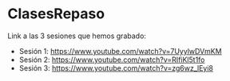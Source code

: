 # ClasesRepaso

Link a las 3 sesiones que hemos grabado:
  - Sesión 1: https://www.youtube.com/watch?v=7UyylwDVmKM
  - Sesión 2: https://www.youtube.com/watch?v=RIfiKl5t1fo
  - Sesión 3: https://www.youtube.com/watch?v=zg6wz_lEyi8 
